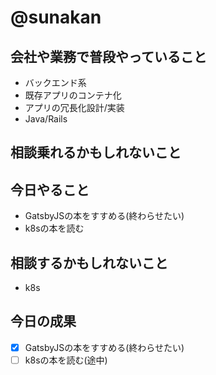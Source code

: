 # @sunakan

## 会社や業務で普段やっていること

- バックエンド系
- 既存アプリのコンテナ化
- アプリの冗長化設計/実装
- Java/Rails

## 相談乗れるかもしれないこと


## 今日やること

- GatsbyJSの本をすすめる(終わらせたい)
- k8sの本を読む

## 相談するかもしれないこと

- k8s

## 今日の成果

- [x] GatsbyJSの本をすすめる(終わらせたい)
- [ ] k8sの本を読む(途中)
